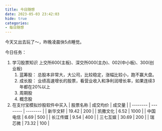 ```yaml
---
title: 今日随想
date: 2023-05-03 23:42:03
hide: true
categories:
- 每日随想
---
```


今天又出去玩了～，昨晚凌晨快5点睡觉。

今日任务：
1. 学习股票知识
   上交所600(主板)、深交所000(主办)、002(中小板)、300(创业板)
   1. 蓝筹股： 总股本非常大，大公司，比较稳定，涨幅比较小，跑不赢大盘。
   2. 成长股： 业绩高速增长的股票，看营业收入和净利润增长率，如果连续3年都在20%以上
   3. 周期股
   4. 概念股
2. 在支付宝模拟炒股软件中买入
    | 股票名称   | 成交均价    | 成交量    |
    | -------- | -------- | -------- |
    | 新华文轩  | 19.42  | 200  |
    | 凯撒文化  | 6.52  | 1000  |
    |  中国电信 | 6.69  | 500   |
    | 长江传媒  | 9.54   | 400  |
    | 三七互娱  | 30.69  | 200  |
    | 瑞芯微    | 73.32  | 100  |

   
